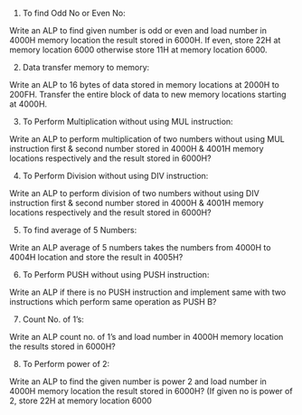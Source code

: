 1. To find Odd No or Even No:

Write an ALP to find given number is odd or even and load number in 4000H memory
location the result stored in 6000H. If even, store 22H at memory location 6000 otherwise
store 11H at memory location 6000.


2. Data transfer memory to memory:

Write an ALP to 16 bytes of data stored in memory locations at 2000H to 200FH. Transfer
the entire block of data to new memory locations starting at 4000H.


3. To Perform Multiplication without using MUL instruction:

Write an ALP to perform multiplication of two numbers without using MUL instruction first
& second number stored in 4000H & 4001H memory locations respectively and the result
stored in 6000H?


4. To Perform Division without using DIV instruction:

Write an ALP to perform division of two numbers without using DIV instruction first &
second number stored in 4000H & 4001H memory locations respectively and the result
stored in 6000H?


5. To find average of 5 Numbers:

Write an ALP average of 5 numbers takes the numbers from 4000H to 4004H location and
store the result in 4005H?


6. To Perform PUSH without using PUSH instruction:

Write an ALP if there is no PUSH instruction and implement same with two instructions
which perform same operation as PUSH B?


7. Count No. of 1’s:

Write an ALP count no. of 1’s and load number in 4000H memory location the results stored
in 6000H?


8. To Perform power of 2:

Write an ALP to find the given number is power 2 and load number in 4000H memory
location the result stored in 6000H? (If given no is power of 2, store 22H at memory location
6000
